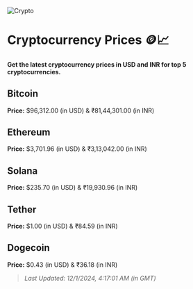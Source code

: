 
![Crypto](https://www.techguide.com.au/wp-content/uploads/2020/11/crypto3.jpeg)

# Cryptocurrency Prices 🪙📈

#### Get the latest cryptocurrency prices in USD and INR for top 5 cryptocurrencies.

## Bitcoin

**Price:** $96,312.00 (in USD) & ₹81,44,301.00 (in INR)

## Ethereum

**Price:** $3,701.96 (in USD) & ₹3,13,042.00 (in INR)

## Solana

**Price:** $235.70 (in USD) & ₹19,930.96 (in INR)

## Tether

**Price:** $1.00 (in USD) & ₹84.59 (in INR)

## Dogecoin

**Price:** $0.43 (in USD) & ₹36.18 (in INR)

> _Last Updated: 12/1/2024, 4:17:01 AM (in GMT)_
